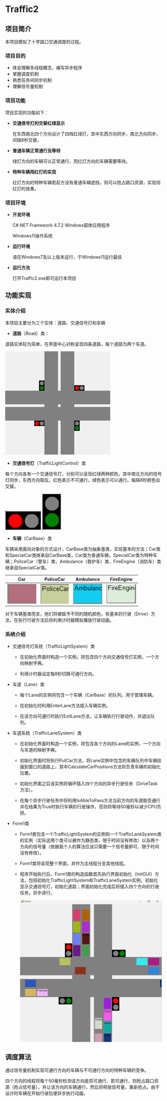 # Traffic2

## 项目简介

本项目模拟了十字路口交通调度的过程。

### 项目目的

- 体会理解多线程概念，编写异步程序
- 掌握调度机制
- 熟悉任务间同步机制
- 理解信号量机制

### 项目功能

项目实现的功能如下：

- **交通信号灯的交替红绿显示**

	在东西南北四个方向设计了四栈红绿灯，其中东西方向同步，南北方向同步，间隔8秒交替。

- **普通车辆正常通行及等待**

	绿灯方向的车辆可以正常通行，而红灯方向的车辆需要等待。

- **特种车辆闯红灯的实现**

	红灯方向的特种车辆若前方没有普通车辆遮挡，则可以抢占路口资源，实现闯红灯的效果。

### 项目环境

- **开发环境**

	C#.NET Framework 4.7.2 Windows窗体应用程序

	Windows11操作系统

- **运行环境**

	请在Windows7及以上版本运行，于Windows11运行最佳

- **运行方法**

	打开Traffic2.exe即可运行本项目

## 功能实现

### 实体介绍

本项目主要分为三个实体：道路、交通信号灯和车辆

- **道路**（Road）类：

道路实体较为简单，在界面中心对称呈现四条道路，每个道路为两个车道。

<img src="./assets/image-20240513182432775.png" alt="image-20240513182432775" style="zoom: 33%;" />

- **交通信号灯**（TrafficLightControl）类

每个方向各有一个交通信号灯，分别可以呈现红绿两种颜色，其中南北方向的信号灯同步，东西方向取反。红色表示不可通行，绿色表示可以通行。每隔8秒颜色会交替。

![image-20240513183045302](./assets/image-20240513183045302.png)![image-20240513183102654](./assets/image-20240513183102654.png)

- **车辆**（CarBase）类

车辆采用面向对象的方式设计，CarBase类为抽象基类，实现基本的方法；Car类和SpecialCar类继承自CarBase类，Car类为普通车辆，SpecialCar类为特种车辆；PoliceCar（警车）类，Ambulance（救护车）类，FireEngine（消防车）类继承自SpecialCar类。

| Car                                                          | PoliceCar                                                    | Ambulance                                                    | FireEngine                                                   |
| ------------------------------------------------------------ | ------------------------------------------------------------ | ------------------------------------------------------------ | ------------------------------------------------------------ |
| ![image-20240513183927227](./assets/image-20240513183927227.png) | ![image-20240513183759593](./assets/image-20240513183759593.png) | ![image-20240513183838578](./assets/image-20240513183838578.png) | ![image-20240513183850972](./assets/image-20240513183850972.png) |

对于车辆基类而言，他们将被赋予不同的随机颜色，有基本的行驶（Drive）方法，在执行行驶方法后将利用计时器模拟播放行驶动画。

### 系统介绍

- 交通信号灯系统（TrafficLightSystem）类

	- 在初始化界面时构造一个实例，将包含四个方向交通信号灯实例，一个方向映射字典。

	- 利用计时器设定每8秒切换可通行方向。

- 车道（Lane）类

	- 每个Lane的实例将包含一个车辆（CarBase）的队列，用于管理车辆。

	- 在初始化时利用EnterLane方法插入车辆实例。

	- 在该方向可通行时执行ExitLane方法，让车辆执行行驶动作，并退出队列。

- 车道系统（TrafficLaneSystem）类

	- 在初始化界面时构造一个实例，将包含各个方向的Lane的实例，一个方向与车道的映射字典。

	- 初始化界面时将执行PutCar方法，将Lane实例中包含的车辆队列中车辆绘画到窗口的道路上，其中CalculateCarPositions方法将负责车辆的初始化位置。

	- 初始化界面之后该实例将循环插入四个方向的异步行驶任务（DriveTask方法）。

	- 在每个异步行驶任务中将利用IsAbleToPass方法当前方向的车道能否通行并在结果为True时执行车辆的行驶操作，否则将等待50毫秒以减少CPU负担。

- Form1类

	- Form1类包含一个TrafficLightSystem的实例和一个TrafficLaneSystem类的实例（实际这两个类可以被作为静态类，限于时间没有修改）以及两个方向的信号量（依据我个人的算法应该只需要一个信号量即可，限于时间没有修改）。

	- Form1类将呈现整个界面，并作为主线程分支其他线程。

	- 程序开始执行后，Form1类的构造函数首先执行界面初始化（InitGUI）方法，包括初始化TrafficLightSystem和TrafficLaneSystem实例，初始化显示交通信号灯，初始化道路；界面初始化完成后将插入四个方向的行驶任务，异步进行。

		![image-20240513193706046](./assets/image-20240513193706046.png)

## 调度算法

通过信号量机制实现可通行方向的车辆与不可通行方向的特种车辆的竞争。

四个方向的线程将每个50毫秒检测该方向是否可通行，若可通行，则抢占路口资源（抢占信号量），并让该方向的车辆通行，然后将释放信号量，重新抢占。由于设计时车辆在开始行驶后便异步执行动画，



